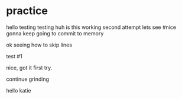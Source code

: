 # practice
hello
testing testing
huh
is this working
second attempt
lets see
#nice
gonna keep going to commit to memory

ok seeing how to skip lines

test #1

nice, got it first try. 

continue grinding

hello katie
